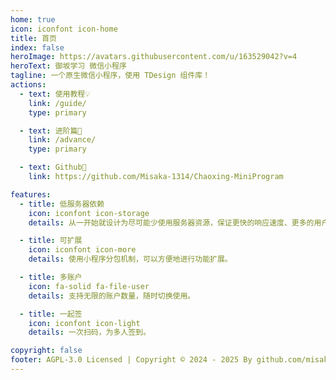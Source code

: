 ```yaml
---
home: true
icon: iconfont icon-home
title: 首页
index: false
heroImage: https://avatars.githubusercontent.com/u/163529042?v=4
heroText: 御坂学习 微信小程序
tagline: 一个原生微信小程序，使用 TDesign 组件库！
actions:
  - text: 使用教程💡
    link: /guide/
    type: primary

  - text: 进阶篇🎉
    link: /advance/
    type: primary

  - text: Github🌱
    link: https://github.com/Misaka-1314/Chaoxing-MiniProgram

features:
  - title: 低服务器依赖
    icon: iconfont icon-storage
    details: 从一开始就设计为尽可能少使用服务器资源，保证更快的响应速度、更多的用户支持。

  - title: 可扩展
    icon: iconfont icon-more
    details: 使用小程序分包机制，可以方便地进行功能扩展。

  - title: 多账户
    icon: fa-solid fa-file-user
    details: 支持无限的账户数量，随时切换使用。

  - title: 一起签
    icon: iconfont icon-light
    details: 一次扫码，为多人签到。

copyright: false
footer: AGPL-3.0 Licensed | Copyright © 2024 - 2025 By github.com/misaka-1314
---
```

